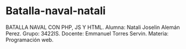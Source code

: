 # Batalla-naval-natali
BATALLA NAVAL CON PHP, JS Y HTML.
Alumna: Natali Joselin Alemán Perez.
Grupo: 3422IS.
Docente: Emmanuel Torres Servin.
Materia: Programación web.
